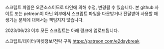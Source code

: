 스크립트 파일은 오픈소스이므로 타인에 의해 수정, 변경될 수 있습니다.
본 github 사이트 또는 petreon이 아닌 외부에서 스크립트 파일을 다운받거나 전달받아 사용할 때 생기는 문제에 대해서는 책임지지 않습니다.


2023/06/23 이후 모든 스크립트는 아래 링크에 업로드됩니다.

스크립트/데이터/마켓정보/전략 구독 https://patreon.com/e2daybreak
